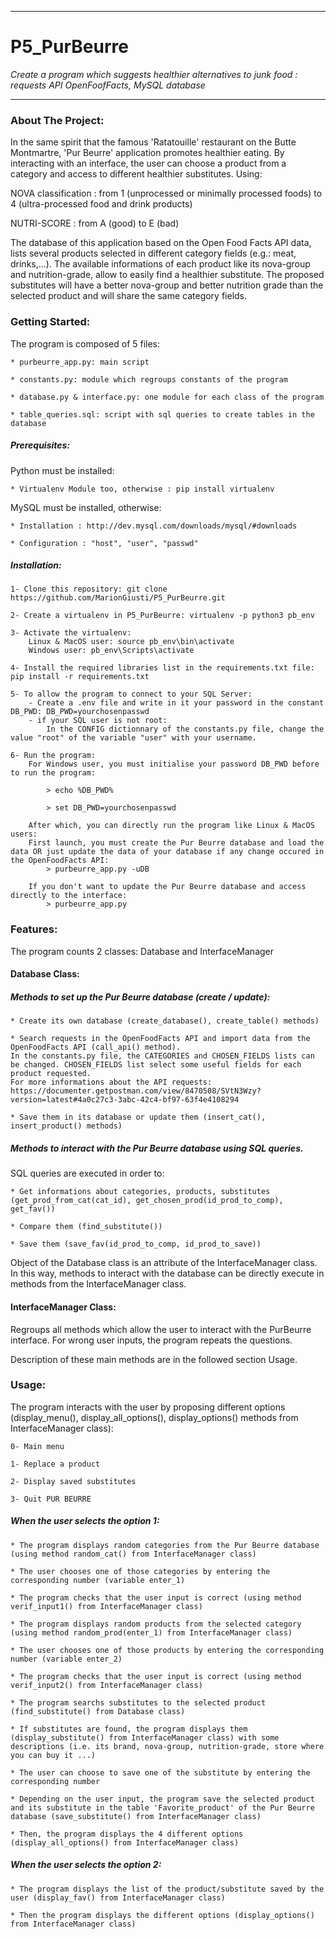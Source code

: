 ****************************************************************************************************************
# P5_PurBeurre
*Create a program which suggests healthier alternatives to junk food : requests API OpenFoofFacts, MySQL database*
*****************************************************************************************************************


### About The Project:

In the same spirit that the famous 'Ratatouille' restaurant on the Butte Montmartre, 'Pur Beurre' application 
promotes healthier eating.
By interacting with an interface, the user can choose a product from a category and access to different healthier 
substitutes. Using:

NOVA classification : from 1 (unprocessed or minimally processed foods) to 4 (ultra-processed food and drink products)

NUTRI-SCORE : from A (good) to E (bad) 

The database of this application based on the Open Food Facts API data, lists several products selected in different
category fields (e.g.: meat, drinks,...). The available informations of each product like its nova-group and nutrition-grade, allow to easily find a healthier 
substitute. The proposed substitutes will have a better nova-group and better nutrition grade than the selected product 
and will share the same category fields.


### Getting Started:

The program is composed of 5 files:

	* purbeurre_app.py: main script
	
	* constants.py: module which regroups constants of the program
	
	* database.py & interface.py: one module for each class of the program
	
	* table_queries.sql: script with sql queries to create tables in the database
	
	
##### Prerequisites:
Python must be installed:

	* Virtualenv Module too, otherwise : pip install virtualenv
	
MySQL must be installed, otherwise:

	* Installation : http://dev.mysql.com/downloads/mysql/#downloads
	
	* Configuration : "host", "user", "passwd"

##### Installation:

	1- Clone this repository: git clone https://github.com/MarionGiusti/P5_PurBeurre.git
	
	2- Create a virtualenv in P5_PurBeurre: virtualenv -p python3 pb_env
	
	3- Activate the virtualenv:
		Linux & MacOS user: source pb_env\bin\activate
		Windows user: pb_env\Scripts\activate
	
	4- Install the required libraries list in the requirements.txt file: pip install -r requirements.txt
		
	5- To allow the program to connect to your SQL Server:
		- Create a .env file and write in it your password in the constant DB_PWD: DB_PWD=yourchosenpasswd
		- if your SQL user is not root: 
			In the CONFIG dictionnary of the constants.py file, change the value "root" of the variable "user" with your username.

	6- Run the program:
		For Windows user, you must initialise your password DB_PWD before to run the program:
			
			> echo %DB_PWD%
			
			> set DB_PWD=yourchosenpasswd
			
		After which, you can directly run the program like Linux & MacOS users:	
		First launch, you must create the Pur Beurre database and load the data OR just update the data of your database if any change occured in the OpenFoodFacts API:
			> purbeurre_app.py -uDB
			
		If you don't want to update the Pur Beurre database and access directly to the interface:
			> purbeurre_app.py
			

### Features:

The program counts 2 classes: Database and InterfaceManager

#### Database Class:
##### Methods to set up the Pur Beurre database (create / update):

	* Create its own database (create_database(), create_table() methods)
	
	* Search requests in the OpenFoodFacts API and import data from the OpenFoodFacts API (call_api() method). 
	In the constants.py file, the CATEGORIES and CHOSEN_FIELDS lists can be changed. CHOSEN_FIELDS list select some useful fields for each product requested.
	For more informations about the API requests: https://documenter.getpostman.com/view/8470508/SVtN3Wzy?version=latest#4a0c27c3-3abc-42c4-bf97-63f4e4108294
	
	* Save them in its database or update them (insert_cat(), insert_product() methods)


##### Methods to interact with the Pur Beurre database using SQL queries. 

SQL queries are executed in order to:
	
	* Get informations about categories, products, substitutes (get_prod_from_cat(cat_id), get_chosen_prod(id_prod_to_comp), get_fav())
	
	* Compare them (find_substitute())
	
	* Save them (save_fav(id_prod_to_comp, id_prod_to_save))


Object of the Database class is an attribute of the InterfaceManager class. In this way, methods to interact with the database can be directly execute in methods from 
the InterfaceManager class.

#### InterfaceManager Class:
Regroups all methods which allow the user to interact with the PurBeurre interface. 
For wrong user inputs, the program repeats the questions.

Description of these main methods are in the followed section Usage.


### Usage:

The program interacts with the user by proposing different options (display_menu(), display_all_options(), display_options() methods from InterfaceManager class): 
	
	0- Main menu
	
	1- Replace a product
	
	2- Display saved substitutes
	
	3- Quit PUR BEURRE
	
	
##### When the user selects the option 1:

	* The program displays random categories from the Pur Beurre database (using method random_cat() from InterfaceManager class)
	
	* The user chooses one of those categories by entering the corresponding number (variable enter_1)
	
	* The program checks that the user input is correct (using method verif_input1() from InterfaceManager class)
	
	* The program displays random products from the selected category (using method random_prod(enter_1) from InterfaceManager class)
	
	* The user chooses one of those products by entering the corresponding number (variable enter_2)
	
	* The program checks that the user input is correct (using method verif_input2() from InterfaceManager class)
	
	* The program searchs substitutes to the selected product (find_substitute() from Database class)
	
	* If substitutes are found, the program displays them (display_substitute() from InterfaceManager class) with some descriptions (i.e. its brand, nova-group, nutrition-grade, store where you can buy it ...)
	
	* The user can choose to save one of the substitute by entering the corresponding number
	
	* Depending on the user input, the program save the selected product and its substitute in the table 'Favorite_product' of the Pur Beurre database (save_substitute() from InterfaceManager class)
	
	* Then, the program displays the 4 different options (display_all_options() from InterfaceManager class)
	

##### When the user selects the option 2:

	* The program displays the list of the product/substitute saved by the user (display_fav() from InterfaceManager class)
	
	* Then the program displays the different options (display_options() from InterfaceManager class)
